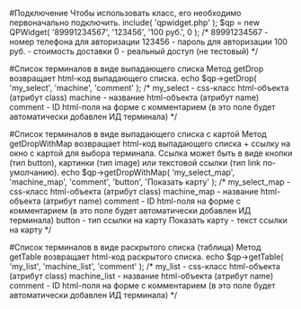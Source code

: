 #Подключение
Чтобы использовать класс, его необходимо первоначально подключить.
	include( 'qpwidget.php' );
	$qp = new QPWidget( '89991234567', '123456', '100 руб.', 0 );
	/*
	89991234567 - номер телефона для авторизации
	123456 - пароль для авторизации
	100 руб. - стоимость доставки
	0 - реальный доступ (не тестовый)
	*/

#Список терминалов в виде выпадающего списка
Метод getDrop возвращает html-код выпадающего списка.
	echo $qp->getDrop( 'my_select', 'machine', 'comment' );
	/*
	my_select - css-класс html-объекта (атрибут class)
	machine - название html-объекта (атрибут name)
	comment - ID html-поля на форме с комментарием (в это поле будет автоматически добавлен ИД терминала)
	*/

#Список терминалов в виде выпадающего списка с картой
Метод getDropWithMap возвращает html-код выпадающего списка + ссылку на окно с картой для выбора терминала. Ссылка может быть в виде кнопки (тип button), картинки (тип image) или текстовой ссылки (тип link по-умолчанию).
	echo $qp->getDropWithMap( 'my_select_map', 'machine_map', 'comment', 'button', 'Показать карту' );
	/*
	my_select_map - css-класс html-объекта (атрибут class)
	machine_map - название html-объекта (атрибут name)
	comment - ID html-поля на форме с комментарием (в это поле будет автоматически добавлен ИД терминала)
	button - тип ссылки на карту
	Показать карту - текст ссылки на карту
	*/

#Список терминалов в виде раскрытого списка (таблица)
Метод getTable возвращает html-код раскрытого списка.
	echo $qp->getTable( 'my_list', 'machine_list', 'comment' );
	/*
	my_list - css-класс html-объекта (атрибут class)
	machine_list - название html-объекта (атрибут name)
	comment - ID html-поля на форме с комментарием (в это поле будет автоматически добавлен ИД терминала)
	*/